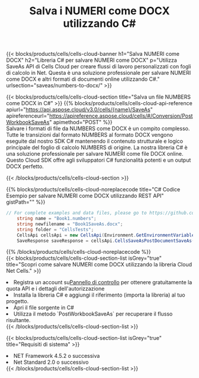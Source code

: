﻿---
title:  Salva i NUMERI come DOCX utilizzando C#
description:  Utilizzando Aspose.Cells Cloud SDK per C# per salvare il file in formato NUMERI come file in formato DOCX.
kwords: Excel, Save NUMBERS as DOCX, REST, C#
howto: How to save NUMBERS as DOCX using Aspose.Cells Cloud C# library.
---
{{< blocks/products/cells/cells-cloud-banner h1="Salva NUMERI come DOCX" h2="Libreria C# per salvare NUMERI come DOCX" p="Utilizza SaveAs API di Cells Cloud per creare flussi di lavoro personalizzati con fogli di calcolo in Net. Questa è una soluzione professionale per salvare NUMERI come DOCX e altri formati di documenti online utilizzando C#." urlsection="saveas/numbers-to-docx/" >}}

{{< blocks/products/cells/cells-cloud-section title="Salva un file NUMBERS come DOCX in C#" >}}
{{% blocks/products/cells/cells-cloud-api-reference apiurl="https://api.aspose.cloud/v3.0/cells/{name}/SaveAs" apireferenceurl="https://apireference.aspose.cloud/cells/#/Conversion/PostWorkbookSaveAs" apimethod="POST" %}}
<br/>
Salvare i formati di file da NUMBERS come DOCX è un compito complesso. Tutte le transizioni dal formato NUMBERS al formato DOCX vengono eseguite dal nostro SDK C# mantenendo il contenuto strutturale e logico principale del foglio di calcolo NUMBERS di origine. La nostra libreria C# è una soluzione professionale per salvare NUMERI come file DOCX online. Questo Cloud SDK offre agli sviluppatori C# funzionalità potenti e un output DOCX perfetto.

{{< /blocks/products/cells/cells-cloud-section >}}

{{% blocks/products/cells/cells-cloud-noreplacecode title="C# Codice Esempio per salvare NUMERI come DOCX utilizzando REST API" gistPath="" %}}
  
```cs
// For complete examples and data files, please go to https://github.com/aspose-cells-cloud/aspose-cells-cloud-dotnet/
    string name = "Book1.numbers";
    string newfilename = "Book1SaveAs.docx";
    string folder = "CellsTests";
    CellsApi cellsApi = new CellsApi(Environment.GetEnvironmentVariable("ProductClientId"), Environment.GetEnvironmentVariable("ProductClientSecret"));
    SaveResponse saveResponse = cellsApi.CellsSaveAsPostDocumentSaveAs(name, null, newfilename, null,null,folder);
```
  
{{% /blocks/products/cells/cells-cloud-noreplacecode %}}
<br/>
{{< blocks/products/cells/cells-cloud-section-list isGrey="true" title="Scopri come salvare NUMERI come DOCX utilizzando la libreria Cloud Net Cells." >}}
<li> Registra un account su<a href="https://dashboard.aspose.cloud/">Pannello di controllo</a> per ottenere gratuitamente la quota API e i dettagli dell'autorizzazione</li>
<li>Installa la libreria C# e aggiungi il riferimento (importa la libreria) al tuo progetto.</li>
<li>Apri il file sorgente in C#</li>
<li>Utilizza il metodo `PostWorkbookSaveAs` per recuperare il flusso risultante.</li>
{{< /blocks/products/cells/cells-cloud-section-list >}}

{{< blocks/products/cells/cells-cloud-section-list isGrey="true" title="Requisiti di sistema" >}}
<li>NET Framework 4.5.2 o successiva</li>
<li>Net Standard 2.0 o successivo</li>
{{< /blocks/products/cells/cells-cloud-section-list >}}
